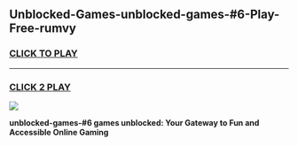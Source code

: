 
## Unblocked-Games-unblocked-games-#6-Play-Free-rumvy
<h3>
<a href="https://premium76.site?title=unblocked-games-#6&ref=20M">CLICK TO PLAY</a></h3>
<hr>

<h3>
<a href="https://premium76.site?title=unblocked-games-#6&ref=20M">CLICK 2 PLAY</a>
  
</h3>

<a href="https://premium76.site?title=unblocked-games-#6&ref=19M"><img src="https://clearcache.store/games.png"></a>


**unblocked-games-#6 games unblocked: Your Gateway to Fun and Accessible Online Gaming**
